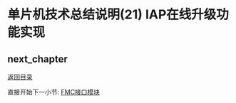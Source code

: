 # 单片机技术总结说明(21) IAP在线升级功能实现

## next_chapter

[返回目录](./../README.md)

直接开始下一小节: [FMC接口模块](./ch22.fmc_interface.md)
